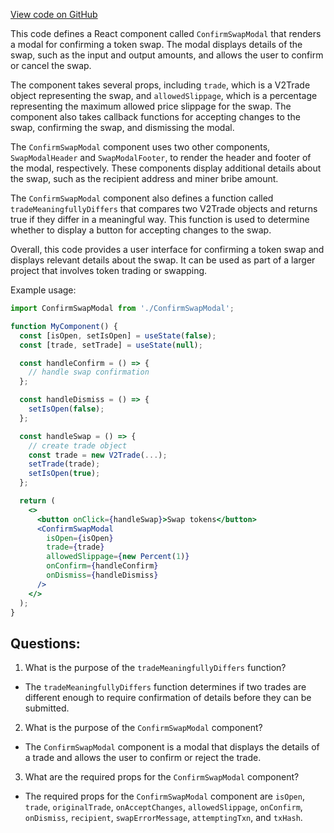 [View code on GitHub](zoo-labs/zoo/blob/master/core/src/features/exchange-v1/swap/ConfirmSwapModal.tsx)

This code defines a React component called `ConfirmSwapModal` that renders a modal for confirming a token swap. The modal displays details of the swap, such as the input and output amounts, and allows the user to confirm or cancel the swap. 

The component takes several props, including `trade`, which is a V2Trade object representing the swap, and `allowedSlippage`, which is a percentage representing the maximum allowed price slippage for the swap. The component also takes callback functions for accepting changes to the swap, confirming the swap, and dismissing the modal.

The `ConfirmSwapModal` component uses two other components, `SwapModalHeader` and `SwapModalFooter`, to render the header and footer of the modal, respectively. These components display additional details about the swap, such as the recipient address and miner bribe amount.

The `ConfirmSwapModal` component also defines a function called `tradeMeaningfullyDiffers` that compares two V2Trade objects and returns true if they differ in a meaningful way. This function is used to determine whether to display a button for accepting changes to the swap.

Overall, this code provides a user interface for confirming a token swap and displays relevant details about the swap. It can be used as part of a larger project that involves token trading or swapping. 

Example usage:

```jsx
import ConfirmSwapModal from './ConfirmSwapModal';

function MyComponent() {
  const [isOpen, setIsOpen] = useState(false);
  const [trade, setTrade] = useState(null);

  const handleConfirm = () => {
    // handle swap confirmation
  };

  const handleDismiss = () => {
    setIsOpen(false);
  };

  const handleSwap = () => {
    // create trade object
    const trade = new V2Trade(...);
    setTrade(trade);
    setIsOpen(true);
  };

  return (
    <>
      <button onClick={handleSwap}>Swap tokens</button>
      <ConfirmSwapModal
        isOpen={isOpen}
        trade={trade}
        allowedSlippage={new Percent(1)}
        onConfirm={handleConfirm}
        onDismiss={handleDismiss}
      />
    </>
  );
}
```
## Questions: 
 1. What is the purpose of the `tradeMeaningfullyDiffers` function?
- The `tradeMeaningfullyDiffers` function determines if two trades are different enough to require confirmation of details before they can be submitted.
2. What is the purpose of the `ConfirmSwapModal` component?
- The `ConfirmSwapModal` component is a modal that displays the details of a trade and allows the user to confirm or reject the trade.
3. What are the required props for the `ConfirmSwapModal` component?
- The required props for the `ConfirmSwapModal` component are `isOpen`, `trade`, `originalTrade`, `onAcceptChanges`, `allowedSlippage`, `onConfirm`, `onDismiss`, `recipient`, `swapErrorMessage`, `attemptingTxn`, and `txHash`.
